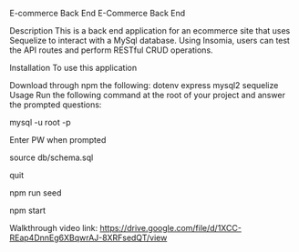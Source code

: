 E-commerce Back End
E-Commerce Back End

Description
This is a back end application for an ecommerce site that uses Sequelize to interact with a MySql database. Using Insomia, users can test the API routes and perform RESTful CRUD operations.

Installation
To use this application

Download through npm the following: dotenv express mysql2 sequelize
Usage
Run the following command at the root of your project and answer the prompted questions:

mysql -u root -p

Enter PW when prompted

source db/schema.sql

quit

npm run seed

npm start

Walkthrough video link: https://drive.google.com/file/d/1XCC-REap4DnnEg6XBqwrAJ-8XRFsedQT/view